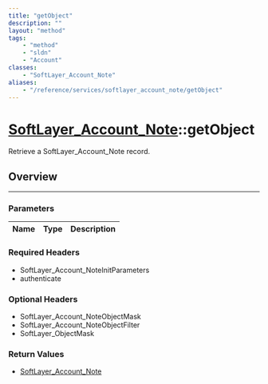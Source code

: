 ```yaml
---
title: "getObject"
description: ""
layout: "method"
tags:
    - "method"
    - "sldn"
    - "Account"
classes:
    - "SoftLayer_Account_Note"
aliases:
    - "/reference/services/softlayer_account_note/getObject"
---
```

# [SoftLayer_Account_Note](/reference/services/SoftLayer_Account_Note)::getObject

Retrieve a SoftLayer_Account_Note record.


## Overview 


-----

### Parameters 
|Name | Type | Description |
| --- | --- | --- |


### Required Headers
* SoftLayer_Account_NoteInitParameters
* authenticate


### Optional Headers
* SoftLayer_Account_NoteObjectMask
* SoftLayer_Account_NoteObjectFilter
* SoftLayer_ObjectMask

### Return Values
* <a href='/reference/datatypes/SoftLayer_Account_Note'>SoftLayer_Account_Note </a>




